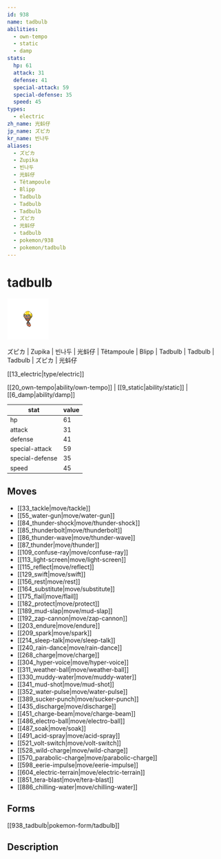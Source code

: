```yaml
---
id: 938
name: tadbulb
abilities:
  - own-tempo
  - static
  - damp
stats:
  hp: 61
  attack: 31
  defense: 41
  special-attack: 59
  special-defense: 35
  speed: 45
types:
  - electric
zh_name: 光蚪仔
jp_name: ズピカ
kr_name: 빈나두
aliases:
  - ズピカ
  - Zupika
  - 빈나두
  - 光蚪仔
  - Têtampoule
  - Blipp
  - Tadbulb
  - Tadbulb
  - Tadbulb
  - ズピカ
  - 光蚪仔
  - tadbulb
  - pokemon/938
  - pokemon/tadbulb
---
```

# tadbulb

![](https://raw.githubusercontent.com/PokeAPI/sprites/master/sprites/pokemon/938.png)

ズピカ | Zupika | 빈나두 | 光蚪仔 | Têtampoule | Blipp | Tadbulb | Tadbulb | Tadbulb | ズピカ | 光蚪仔

[[13_electric|type/electric]]

[[20_own-tempo|ability/own-tempo]] | [[9_static|ability/static]] | [[6_damp|ability/damp]]

|stat|value|
|---|---|
|hp|61|
|attack|31|
|defense|41|
|special-attack|59|
|special-defense|35|
|speed|45|


## Moves

- [[33_tackle|move/tackle]]
- [[55_water-gun|move/water-gun]]
- [[84_thunder-shock|move/thunder-shock]]
- [[85_thunderbolt|move/thunderbolt]]
- [[86_thunder-wave|move/thunder-wave]]
- [[87_thunder|move/thunder]]
- [[109_confuse-ray|move/confuse-ray]]
- [[113_light-screen|move/light-screen]]
- [[115_reflect|move/reflect]]
- [[129_swift|move/swift]]
- [[156_rest|move/rest]]
- [[164_substitute|move/substitute]]
- [[175_flail|move/flail]]
- [[182_protect|move/protect]]
- [[189_mud-slap|move/mud-slap]]
- [[192_zap-cannon|move/zap-cannon]]
- [[203_endure|move/endure]]
- [[209_spark|move/spark]]
- [[214_sleep-talk|move/sleep-talk]]
- [[240_rain-dance|move/rain-dance]]
- [[268_charge|move/charge]]
- [[304_hyper-voice|move/hyper-voice]]
- [[311_weather-ball|move/weather-ball]]
- [[330_muddy-water|move/muddy-water]]
- [[341_mud-shot|move/mud-shot]]
- [[352_water-pulse|move/water-pulse]]
- [[389_sucker-punch|move/sucker-punch]]
- [[435_discharge|move/discharge]]
- [[451_charge-beam|move/charge-beam]]
- [[486_electro-ball|move/electro-ball]]
- [[487_soak|move/soak]]
- [[491_acid-spray|move/acid-spray]]
- [[521_volt-switch|move/volt-switch]]
- [[528_wild-charge|move/wild-charge]]
- [[570_parabolic-charge|move/parabolic-charge]]
- [[598_eerie-impulse|move/eerie-impulse]]
- [[604_electric-terrain|move/electric-terrain]]
- [[851_tera-blast|move/tera-blast]]
- [[886_chilling-water|move/chilling-water]]

## Forms



[[938_tadbulb|pokemon-form/tadbulb]]

## Description



